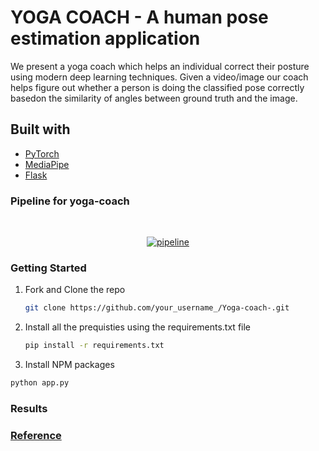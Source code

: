 # YOGA COACH - A human pose estimation application
We present a yoga coach which helps an individual correct their posture using modern deep learning techniques.
Given a video/image our coach helps figure out whether a person is doing the classified pose correctly basedon the similarity of angles between ground truth and
the image.

## Built with 

* [PyTorch](https://pytorch.org/)
* [MediaPipe](https://google.github.io/mediapipe/solutions/pose.html)
* [Flask](https://flask.palletsprojects.com/en/2.0.x/)

### Pipeline for yoga-coach

<br />
<p align="center">
  <a href="https://github.com/divyanshjoshi/Yoga-coach">
    <img src="pipeline.PNG" alt="pipeline">
  </a>
</p>

### Getting Started
1. Fork and Clone the repo
   ```sh
   git clone https://github.com/your_username_/Yoga-coach-.git
   ```
3. Install all the prequisties using the requirements.txt file 
   ```sh
   pip install -r requirements.txt
   ```
4.  Install NPM packages
   ```sh
   python app.py
   ```
 
### Results


### [Reference](https://blog.miguelgrinberg.com/post/video-streaming-with-flask)
